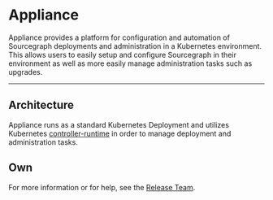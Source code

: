 # Appliance

Appliance provides a platform for configuration and automation of Sourcegraph deployments and administration in a Kubernetes environment. This allows users to easily setup and configure Sourcegraph in their environment as well as more easily manage administration tasks such as upgrades.

---

## Architecture

Appliance runs as a standard Kubernetes Deployment and utilizes Kubernetes [controller-runtime](https://github.com/kubernetes-sigs/controller-runtime) in order to manage deployment and administration tasks.

## Own

For more information or for help, see the [Release Team](https://handbook.sourcegraph.com/departments/engineering/teams/release/).
